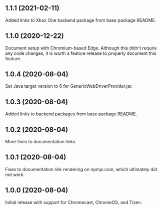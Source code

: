 ## 1.1.1 (2021-02-11)

Added links to Xbox One backend package from base package README.

## 1.1.0 (2020-12-22)

Document setup with Chromium-based Edge.  Although this didn't require any code
changes, it is worth a feature release to properly document this feature.

## 1.0.4 (2020-08-04)

Set Java target version to 6 for GenericWebDriverProvider.jar.

## 1.0.3 (2020-08-04)

Added links to backend packages from base package README.

## 1.0.2 (2020-08-04)

More fixes to documentation links.

## 1.0.1 (2020-08-04)

Fixes to documentation link rendering on npmjs.com, which ultimately did not
work.

## 1.0.0 (2020-08-04)

Initial release with support for Chromecast, ChromeOS, and Tizen.
